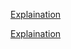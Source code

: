 
[Explaination](https://leetcode.com/problems/find-median-given-frequency-of-numbers/discuss/102712/Simple-solution-NO-join-ONE-subquery)



[Explaination](https://leetcode.com/problems/find-median-given-frequency-of-numbers/discuss/681337/Super-Simple-5-Lines)

